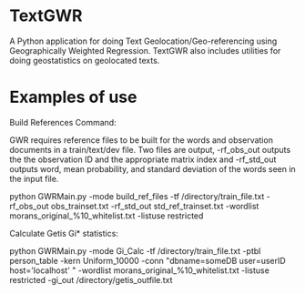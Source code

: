 TextGWR
=======

A Python application for doing Text Geolocation/Geo-referencing using Geographically Weighted Regression. TextGWR also includes utilities for doing geostatistics on geolocated texts.



Examples of use
=============
 

Build References Command:

GWR requires reference files to be built for the words and observation documents in a train/text/dev file. Two files are output, -rf_obs_out outputs the the observation ID and the appropriate matrix index and -rf_std_out outputs word, mean probability, and standard deviation of the words seen in the input file.

python GWRMain.py -mode build_ref_files -tf /directory/train_file.txt -rf_obs_out obs_trainset.txt -rf_std_out std_ref_trainset.txt -wordlist morans_original_%10_whitelist.txt -listuse restricted


Calculate Getis Gi* statistics:

python GWRMain.py -mode Gi_Calc -tf /directory/train_file.txt -ptbl person_table -kern Uniform_10000 -conn "dbname=someDB user=userID host='localhost' " -wordlist morans_original_%10_whitelist.txt -listuse restricted -gi_out /directory/getis_outfile.txt 

